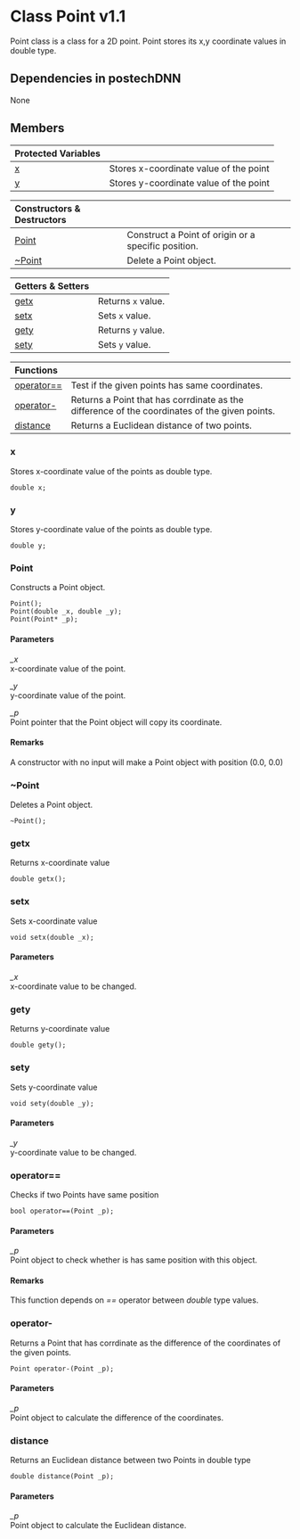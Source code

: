 # Class Point v1.1

Point class is a class for a 2D point. Point stores its x,y coordinate values in double type.

## Dependencies in postechDNN
None

## Members
|Protected Variables||
|:---|:---|
|[x](#x)|Stores x-coordinate value of the point|
|[y](#y)|Stores y-coordinate value of the point|

|Constructors & Destructors||
|:---|:---|
|[Point](#point)|Construct a Point of origin or a specific position.|
|[~Point](#point-1)|Delete a Point object.|

|Getters & Setters||
|:---|:---|
|[getx](#getx)|Returns ```x``` value.|
|[setx](#setx)|Sets ```x``` value.|
|[gety](#gety)|Returns ```y``` value.|
|[sety](#sety)|Sets ```y``` value.|

|Functions||
|:---|:---|
|[operator==](#operator)|Test if the given points has same coordinates.|
|[operator-](#operator--1)|Returns a Point that has corrdinate as the difference of the coordinates of the given points.|
|[distance](#distance)|Returns a Euclidean distance of two points.|

### x
Stores x-coordinate value of the points as double type.
```
double x;
```
### y
Stores y-coordinate value of the points as double type.
```
double y;
```
### Point
Constructs a Point object.
```
Point();
Point(double _x, double _y);
Point(Point* _p);
```
#### Parameters
*_x*  
x-coordinate value of the point.  

*_y*  
y-coordinate value of the point.  

*_p*  
Point pointer that the Point object will copy its coordinate.

#### Remarks
A constructor with no input will make a Point object with position (0.0, 0.0)

### ~Point
Deletes a Point object.
```
~Point();
```

### getx
Returns x-coordinate value
```
double getx();
```

### setx
Sets x-coordinate value
```
void setx(double _x);
```

#### Parameters
*_x*  
x-coordinate value to be changed.

### gety
Returns y-coordinate value
```
double gety();
```

### sety
Sets y-coordinate value
```
void sety(double _y);
```

#### Parameters
*_y*  
y-coordinate value to be changed.

### operator==
Checks if two Points have same position
```
bool operator==(Point _p);
```

#### Parameters
*_p*  
Point object to check whether is has same position with this object.

#### Remarks
This function depends on *==* operator between *double* type values.

### operator-
Returns a Point that has corrdinate as the difference of the coordinates of the given points.
```
Point operator-(Point _p);
```

#### Parameters
*_p*  
Point object to calculate the difference of the coordinates.

### distance
Returns an Euclidean distance between two Points in double type
```
double distance(Point _p);
```

#### Parameters
*_p*  
Point object to calculate the Euclidean distance.
